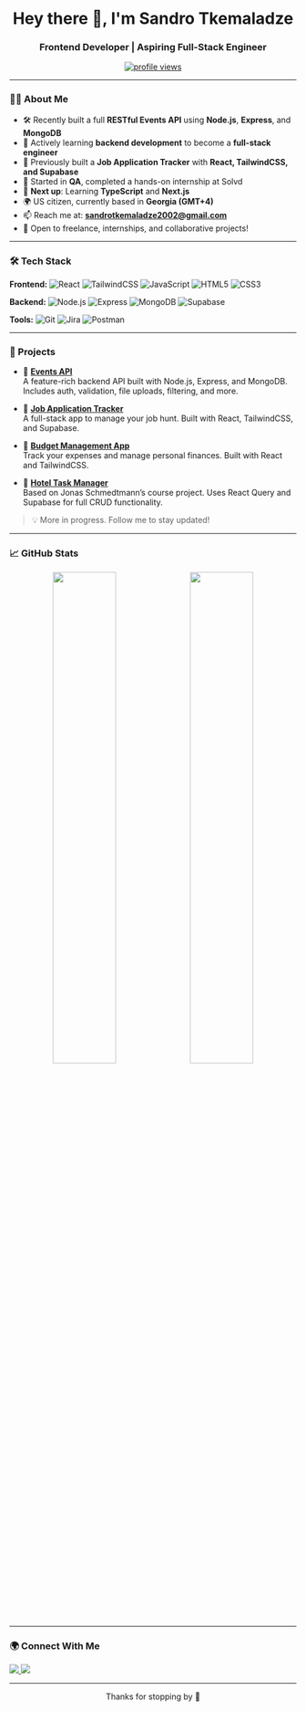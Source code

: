 <h1 align="center">Hey there 👋, I'm Sandro Tkemaladze</h1>
<h3 align="center">Frontend Developer | Aspiring Full-Stack Engineer</h3>

<p align="center">
  <a href="https://github.com/Sandro-Tk">
    <img src="https://komarev.com/ghpvc/?username=sandro-tk&style=flat-square&color=blue" alt="profile views"/>
  </a>
</p>

---

### 👨‍💻 About Me

- 🛠️ Recently built a full **RESTful Events API** using **Node.js**, **Express**, and **MongoDB**
- 🧠 Actively learning **backend development** to become a **full-stack engineer**
- 🔭 Previously built a **Job Application Tracker** with **React, TailwindCSS, and Supabase**
- 🧪 Started in **QA**, completed a hands-on internship at Solvd
- 🌱 **Next up**: Learning **TypeScript** and **Next.js**
- 🌍 US citizen, currently based in **Georgia (GMT+4)**
- 📫 Reach me at: **sandrotkemaladze2002@gmail.com**
- 🤝 Open to freelance, internships, and collaborative projects!

---

### 🛠️ Tech Stack

**Frontend:**
![React](https://img.shields.io/badge/-React-61DAFB?style=flat-square&logo=react&logoColor=black)
![TailwindCSS](https://img.shields.io/badge/-TailwindCSS-38B2AC?style=flat-square&logo=tailwind-css&logoColor=white)
![JavaScript](https://img.shields.io/badge/-JavaScript-F7DF1E?style=flat-square&logo=javascript&logoColor=black)
![HTML5](https://img.shields.io/badge/-HTML5-E34F26?style=flat-square&logo=html5&logoColor=white)
![CSS3](https://img.shields.io/badge/-CSS3-1572B6?style=flat-square&logo=css3&logoColor=white)

**Backend:**
![Node.js](https://img.shields.io/badge/-Node.js-339933?style=flat-square&logo=node.js&logoColor=white)
![Express](https://img.shields.io/badge/-Express-000000?style=flat-square&logo=express&logoColor=white)
![MongoDB](https://img.shields.io/badge/-MongoDB-47A248?style=flat-square&logo=mongodb&logoColor=white)
![Supabase](https://img.shields.io/badge/-Supabase-3ECF8E?style=flat-square&logo=supabase&logoColor=white)

**Tools:**
![Git](https://img.shields.io/badge/-Git-F05032?style=flat-square&logo=git&logoColor=white)
![Jira](https://img.shields.io/badge/-Jira-0052CC?style=flat-square&logo=jira&logoColor=white)
![Postman](https://img.shields.io/badge/-Postman-FF6C37?style=flat-square&logo=postman&logoColor=white)

---

### 🚀 Projects

- 🔹 **[Events API](https://github.com/Sandro-Tk/EventsAPI)**  
  A feature-rich backend API built with Node.js, Express, and MongoDB. Includes auth, validation, file uploads, filtering, and more.

- 🔹 **[Job Application Tracker](https://github.com/sandro-tk/jobjar)**  
  A full-stack app to manage your job hunt. Built with React, TailwindCSS, and Supabase.

- 🔹 **[Budget Management App](https://github.com/sandro-tk/expenza)**  
  Track your expenses and manage personal finances. Built with React and TailwindCSS.

- 🔹 **[Hotel Task Manager](https://github.com/Sandro-Tk/the-wild-oasis)**  
  Based on Jonas Schmedtmann’s course project. Uses React Query and Supabase for full CRUD functionality.

> 💡 More in progress. Follow me to stay updated!

---

### 📈 GitHub Stats

<p align="center">
  <img src="https://github-readme-stats.vercel.app/api?username=sandro-tk&show_icons=true&theme=tokyonight" width="47%" />
  <img src="https://github-readme-stats.vercel.app/api/top-langs/?username=sandro-tk&layout=compact&theme=tokyonight" width="47%" />
</p>

---

### 🌍 Connect With Me

<a href="https://www.linkedin.com/in/sandro-tkemaladze/">
  <img src="https://img.shields.io/badge/-LinkedIn-0077B5?style=flat-square&logo=linkedin&logoColor=white"/>
</a>
<a href="mailto:sandrotkemaladze2002@gmail.com">
  <img src="https://img.shields.io/badge/-Email-D14836?style=flat-square&logo=gmail&logoColor=white"/>
</a>

---

<p align="center">
  Thanks for stopping by 🙏
</p>
